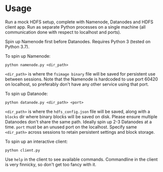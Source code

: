 # Usage

Run a mock HDFS setup, complete with Namenode, Datanodes and HDFS client app. Run as separate Python processes on a single machine (all communication done with respect to localhost and ports).

Spin up Namenode first before Datanodes. Requires Python 3 (tested on Python 3.7).

To spin up Namenode:

```
python namenode.py <dir_path>
```

`<dir_path>` is where the `fsimage binary` file will be saved for persistent use between sessions. Note that the Namenode is hardcoded to use port 60420 on localhost, so preferably don't have any other service using that port.

To spin up Datanode:

```
python datanode.py <dir_path> <port>
```

`<dir_path>` is where the `hdfs_config.json` file will be saved, along with a `blocks` dir where binary blocks will be saved on disk. Please ensure multiple Datanodes don't share the same path. Ideally spin up 2-3 Datanodes at a time. `port` must be an unused port on the localhost. Specify same `<dir_path>` across sessions to retain persistent settings and block storage.

To spin up an interactive client:

```
python client.py
```

Use `help` in the client to see available commands. Commandline in the client is very finnicky, so don't get too fancy with it.
